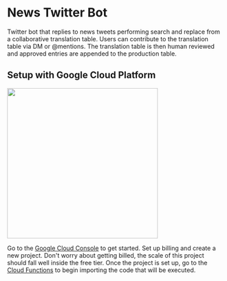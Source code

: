 # News Twitter Bot
Twitter bot that replies to news tweets performing search and replace from a collaborative translation table. Users can contribute to the translation table via DM or @mentions.
The translation table is then human reviewed and approved entries are appended to the production table.

## Setup with Google Cloud Platform
<img src="https://miro.medium.com/max/12516/1*CMz4r3-pEFp3Po6oHv-JxQ.png" width="350"/>

Go to the [Google Cloud Console](https://console.cloud.google.com/) to get started. Set up billing and create a new project. Don't worry about getting billed, the scale of this project should fall well inside the free tier.
Once the project is set up, go to the [Cloud Functions](https://console.cloud.google.com/functions) to begin importing the code that will be executed.
